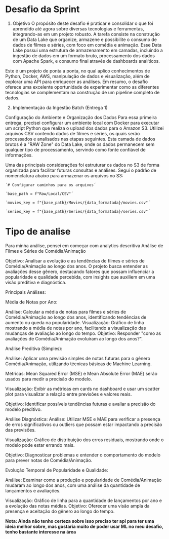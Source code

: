 # Desafio da Sprint 

1. Objetivo
O propósito deste desafio é praticar e consolidar o que foi aprendido até agora sobre diversas tecnologias e ferramentas, integrando-as em um projeto robusto. A tarefa consiste na construção de um Data Lake que organize, armazene e possibilite o consumo de dados de filmes e séries, com foco em comédia e animação. Esse Data Lake possui uma estrutura de armazenamento em camadas, incluindo a ingestão de dados em um formato bruto, processamento dos dados com Apache Spark, e consumo final através de dashboards analíticos.

Este é um projeto de ponta a ponta, no qual aplico conhecimentos de Python, Docker, AWS, manipulação de dados e visualização, além de explorar uma API para enriquecer as análises. Em resumo, o desafio oferece uma excelente oportunidade de experimentar como as diferentes tecnologias se complementam na construção de um pipeline completo de dados.

2. Implementação da Ingestão Batch (Entrega 1)

Configuração do Ambiente e Organização dos Dados
Para essa primeira entrega, precisei configurar um ambiente local com Docker para executar um script Python que realiza o upload dos dados para o Amazon S3. Utilizei arquivos CSV contendo dados de filmes e séries, os quais serão processados e analisados nas etapas seguintes. Esta camada de dados brutos é a "RAW Zone" do Data Lake, onde os dados permanecem sem qualquer tipo de processamento, servindo como fonte confiável de informações.

Uma das principais considerações foi estruturar os dados no S3 de forma organizada para facilitar futuras consultas e análises. Segui o padrão de nomenclatura abaixo para armazenar os arquivos no S3:

    ´# Configurar caminhos para os arquivos´

    ´base_path = f"Raw/Local/CSV"´

    ´movies_key = f"{base_path}/Movies/{data_formatada}/movies.csv"´
    
    ´series_key = f"{base_path}/Series/{data_formatada}/series.csv"´

    
    








# Tipo de analise 

Para minha análise, pensei em começar com analytics descritiva Análise de Filmes e Séries de Comédia/Animação


Objetivo: Analisar a evolução e as tendências de filmes e séries de Comédia/Animação ao longo dos anos. O projeto busca entender as avaliações desse gênero, destacando fatores que possam influenciar a popularidade e qualidade percebida, com insights que auxiliem em uma visão preditiva e diagnóstica.

Principais Análises:

Média de Notas por Ano:

Análise: Calcular a média de notas para filmes e séries de Comédia/Animação ao longo dos anos, identificando tendências de aumento ou queda na popularidade.
Visualização: Gráfico de linha mostrando a média de notas por ano, facilitando a visualização das mudanças de avaliação ao longo do tempo.
Objetivo: Responder "como as avaliações de Comédia/Animação evoluíram ao longo dos anos?".

Análise Preditiva (Simples):

Análise: Aplicar uma previsão simples de notas futuras para o gênero Comédia/Animação, utilizando técnicas básicas de Machine Learning.

Métricas: Mean Squared Error (MSE) e Mean Absolute Error (MAE) serão usados para medir a precisão do modelo.

Visualização: Exibir as métricas em cards no dashboard e usar um scatter plot para visualizar a relação entre previsões e valores reais.

Objetivo: Identificar possíveis tendências futuras e avaliar a precisão do modelo preditivo.

Análise Diagnóstica:
Análise: Utilizar MSE e MAE para verificar a presença de erros significativos ou outliers que possam estar impactando a precisão das previsões.

Visualização: Gráfico de distribuição dos erros residuais, mostrando onde o modelo pode estar errando mais.

Objetivo: Diagnosticar problemas e entender o comportamento do modelo para prever notas de Comédia/Animação.

Evolução Temporal de Popularidade e Qualidade:

Análise: Examinar como a produção e popularidade de Comédia/Animação mudaram ao longo dos anos, com uma análise da quantidade de lançamentos e avaliações.

Visualização: Gráfico de linha para a quantidade de lançamentos por ano e a evolução das notas médias.
Objetivo: Oferecer uma visão ampla da presença e aceitação do gênero ao longo do tempo.


**Nota: Ainda não tenho certeza sobre isso preciso ter api para ter uma ideia melhor sobre, mas gostaria muito de poder usar ML no meu desafio, tenho bastante interesse na área**

